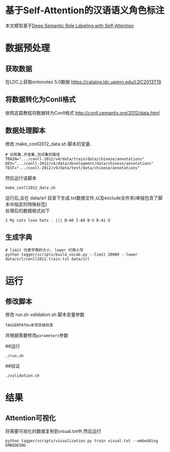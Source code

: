 # 基于Self-Attention的汉语语义角色标注  
本文模型基于[Deep Semantic Role Labeling with Self-Attention](https://github.com/XMUNLP/Tagger)

# 数据预处理
## 获取数据
在LDC上获取ontonotes 5.0数据 https://catalog.ldc.upenn.edu/LDC2013T19  

## 将数据转化为Conll格式
依照这篇教程将数据转为Conll格式 http://conll.cemantix.org/2012/data.html

## 数据处理脚本
修改 make_conll2012_data.sh 脚本的变量.
```shell script
# 训练集,开发集,测试集的路径
TRAIN=".../conll-2012/v4/data/train/data/chinese/annotations"
DEV=".../conll-2012/v4/data/development/data/chinese/annotations"
TEST=".../conll-2012/v9/data/test/data/chinese/annotations"
```

然后运行该脚本
```shell script
make_conll2012_data.sh
```

运行后,会在 data/srl 目录下生成.txt数据文件,以及exclude文件夹(单独包含了脚本中指定的特殊标签)  
处理后的数据格式如下
```text
2 My cats love hats . ||| B-A0 I-A0 B-V B-A1 O
```
## 生成字典
```shell script
# limit 代表字典的大小, lower 代表小写
python tagger/scripts/build_vocab.py --limit 20000 --lower data/srl/conll2012.train.txt data/srl
```

# 运行
## 修改脚本
修改 run.sh validation.sh 脚本变量参数
```shell script
TAGGERPATH=本项目根目录
```

并根据需要修改`parameters`参数

##运行
```shell script
./run.sh
```

##验证
```shell script
./validation.sh
```

# 结果
## Attention可视化
将需要可视化的数据复制到visual.txt中,然后运行
```shell script
python tagger/scripts/visualization.py train visual.txt --embedding EMBEDDING
```